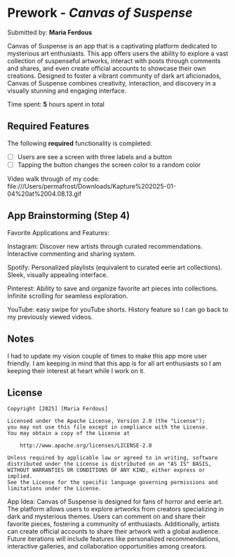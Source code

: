 # Prework - *Canvas of Suspense*

Submitted by: **Maria Ferdous**

Canvas of Suspense is an app that is a captivating platform dedicated to mysterious art enthusiasts. This app offers users the ability to explore a vast collection of suspenseful artworks, interact with posts through comments and shares, and even create official accounts to showcase their own creations. Designed to foster a vibrant community of dark art aficionados, Canvas of Suspense combines creativity, interaction, and discovery in a visually stunning and engaging interface.

Time spent: **5** hours spent in total

## Required Features

The following **required** functionality is completed:

- [ ] Users are see a screen with three labels and a button
- [ ] Tapping the button changes the screen color to a random color

Video walk through of my code:
file:///Users/permafrost/Downloads/Kapture%202025-01-04%20at%2004.08.13.gif
 

## App Brainstorming (Step 4)
Favorite Applications and Features:

Instagram:
Discover new artists through curated recommendations.
Interactive commenting and sharing system.

Spotify:
Personalized playlists (equivalent to curated eerie art collections).
Sleek, visually appealing interface.

Pinterest:
Ability to save and organize favorite art pieces into collections.
Infinite scrolling for seamless exploration.

YouTube:
easy swipe for youTube shorts.
History feature so I can go back to my previously viewed videos.

## Notes
I had to update my vision couple of times to make this app more user friendly. I am keeping in mind that this app is for all art enthusiasts so I am keeping their interest at heart while I work on it.

## License

    Copyright [2025] [Maria Ferdous]

    Licensed under the Apache License, Version 2.0 (the "License");
    you may not use this file except in compliance with the License.
    You may obtain a copy of the License at

        http://www.apache.org/licenses/LICENSE-2.0

    Unless required by applicable law or agreed to in writing, software
    distributed under the License is distributed on an "AS IS" BASIS,
    WITHOUT WARRANTIES OR CONDITIONS OF ANY KIND, either express or implied.
    See the License for the specific language governing permissions and
    limitations under the License.

    
App Idea:
Canvas of Suspense is designed for fans of horror and eerie art. The platform allows users to explore artworks from creators specializing in dark and mysterious themes. Users can comment on and share their favorite pieces, fostering a community of enthusiasts. Additionally, artists can create official accounts to share their artwork with a global audience. Future iterations will include features like personalized recommendations, interactive galleries, and collaboration opportunities among creators.

